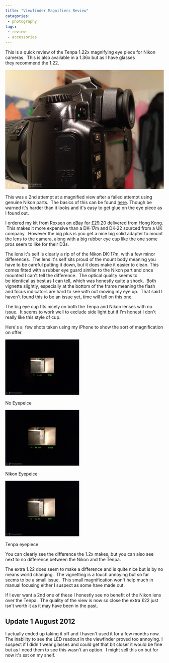 ```yaml
---
title: "Viewfinder Magnifiers Review"
catagories:
 - photography
tags:
 - review
 - accessories
---
```


This is a quick review of the Tenpa 1.22x magnifying eye piece for Nikon cameras.  This is also available in a 1.36x but as I have glasses they recommend the 1.22.

<img class="padded center"
		alt="Tenpa 1.22x on Nikon D50"
		src="/images/2012-02-01-viewfinder-magnifiers-review/IMG_0110.jpg" />

This was a 2nd attempt at a magnified view after a failed attempt using genuine Nikon parts.  The basics of this can be found [here][fmForumsMagMod]. Though be warned it's harder than it looks and it's easy to get glue on the eye piece as I found out.

I ordered my kit from [Roxsen on eBay][roxsenEbay] for £29.20 delivered from Hong Kong.  This makes it more expensive than a DK-17m and DK-22 sourced from a UK company.  However the big plus is you get a nice big solid adapter to mount the lens to the camera, along with a big rubber eye cup like the one some pros seem to like for their D3s.

The lens it's self is clearly a rip of of the Nikon DK-17m, with a few minor differences.  The lens it's self sits proud of the mount body meaning you have to be careful putting it down, but it does make it easier to clean. This comes fitted with a rubber eye guard similar to the Nikon part and once mounted I can't tell the difference.  The optical quality seems to be identical as best as I can tell, which was honestly quite a shock.  Both vignette slightly, especially at the bottom of the frame meaning the flash and focus indicators are hard to see with out moving my eye up.  That said I haven't found this to be an issue yet, time will tell on this one.

The big eye cup fits nicely on both the Tenpa and Nikon lenses with no issue.  It seems to work well to exclude side light but if I'm honest I don't really like this style of cup.

Here's a  few shots taken using my iPhone to show the sort of magnification on offer.

<div class="row">
  <div class="col-sm-6">
    <div class="thumbnail">
      <img src="/images/2012-02-01-viewfinder-magnifiers-review/IMG_0105.jpg" width="235px" alt="No Eyepeice">
      <div class="caption">
        <p>No Eyepeice</p>
      </div>
    </div>
  </div>

  <div class="col-sm-6">
    <div class="thumbnail">
      <img src="/images/2012-02-01-viewfinder-magnifiers-review/IMG_0104.jpg" width="235px" alt="Nikon Eyepeice">
      <div class="caption">
        <p>Nikon Eyepeice</p>
      </div>
    </div>
  </div>

  <div class="col-sm-6">
    <div class="thumbnail">
      <img src="/images/2012-02-01-viewfinder-magnifiers-review/IMG_0107.jpg" width="235px" alt="Tenpa eyepiece">
      <div class="caption">
        <p>Tenpa eyepiece</p>
      </div>
    </div>
  </div>
</div>

You can clearly see the difference the 1.2x makes, but you can also see next to no difference between the Nikon and the Tenpa.

The extra 1.22 does seem to make a difference and is quite nice but is by no means world changing.  The vignetting is a touch annoying but so far seems to be a small issue.  This small magnification won't help much in manual focusing either I suspect as some have made out.

If I ever want a 2nd one of these I honestly see no benefit of the Nikon lens over the Tenpa.  The quality of the view is now so close the extra £22 just isn't worth it as it may have been in the past.

## Update 1 August 2012

I actually ended up taking it off and I haven't used it for a few months now. The inability to see the LED readout in the viewfinder proved too annoying. I suspect if I didn't wear glasses and could get that bit closer it would be fine but as I need them to see this wasn't an option.  I might sell this on but for now it's sat on my shelf.

[fmForumsMagMod]: http://www.fredmiranda.com/forum/topic/629784/999999
[roxsenEbay]: http://stores.ebay.co.uk/ROXSEN
